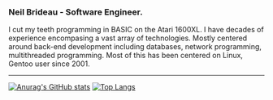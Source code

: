 ### Neil Brideau - Software Engineer.

I cut my teeth programming in BASIC on the Atari 1600XL. I have decades of experience encompasing a vast array of technologies. Mostly centered around back-end development including databases, network programming, multithreaded programming. Most of this has been centered on Linux, Gentoo user since 2001.

---

[![Anurag's GitHub stats](https://github-readme-stats-nbrideau.vercel.app/api?username=nbrideau&count_private=true&show_icons=true)](https://github.com/anuraghazra/github-readme-stats)
[![Top Langs](https://github-readme-stats-nbrideau.vercel.app/api/top-langs/?username=nbrideau&layout=compact&langs_count=10)](https://github.com/anuraghazra/github-readme-stats)
